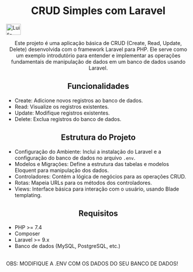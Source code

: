 <h1 style="text-align: center;">CRUD Simples com Laravel</h1>
<img align="center" alt="Luis-Laravel" height="30" width="40" src="https://cdn.jsdelivr.net/gh/devicons/devicon@latest/icons/laravel/laravel-original.svg">

<p style="text-align: center;">Este projeto é uma aplicação básica de CRUD (Create, Read, Update, Delete) desenvolvida com o framework Laravel para PHP. Ele serve como um exemplo introdutório para entender e implementar as operações fundamentais de manipulação de dados em um banco de dados usando Laravel.</p>

<h2 style="text-align: center;">Funcionalidades</h2>
<ul>
  <li>Create: Adicione novos registros ao banco de dados.</li>
  <li>Read: Visualize os registros existentes.</li>
  <li>Update: Modifique registros existentes.</li>
  <li>Delete: Exclua registros do banco de dados.</li>
</ul>

<h2 style="text-align: center;">Estrutura do Projeto</h2>
<ul>
  <li>Configuração do Ambiente: Inclui a instalação do Laravel e a configuração do banco de dados no arquivo <code>.env</code>.</li>
  <li>Modelos e Migrações: Define a estrutura das tabelas e modelos Eloquent para manipulação dos dados.</li>
  <li>Controladores: Contém a lógica de negócios para as operações CRUD.</li>
  <li>Rotas: Mapeia URLs para os métodos dos controladores.</li>
  <li>Views: Interface básica para interação com o usuário, usando Blade templating.</li>
</ul>

<h2 style="text-align: center;">Requisitos</h2>
<ul>
  <li>PHP >= 7.4</li>
  <li>Composer</li>
  <li>Laravel >= 9.x</li>
  <li>Banco de dados (MySQL, PostgreSQL, etc.)</li>
</ul>
<br>
    OBS: MODIFIQUE A .ENV COM OS DADOS DO SEU BANCO DE DADOS!

